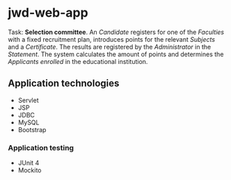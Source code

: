 # jwd-web-app
Task: **Selection committee**. An *Candidate* registers for one of the *Faculties* with a fixed recruitment plan, introduces 
points for the relevant *Subjects* and a *Certificate*. The results are registered by the *Administrator*
in the *Statement*. The system calculates the amount of points and determines the *Applicants enrolled* 
in the educational institution.

## Application technologies 
- Servlet
- JSP
- JDBC
- MySQL
- Bootstrap

### Application testing
- JUnit 4
- Mockito 
